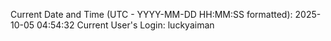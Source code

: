 Current Date and Time (UTC - YYYY-MM-DD HH:MM:SS formatted): 2025-10-05 04:54:32
Current User's Login: luckyaiman

